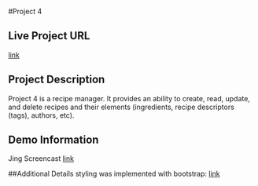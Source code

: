 #Project 4

## Live Project URL
[link](http:p4.jwnannas.com)  

## Project Description
Project 4 is a recipe manager. It provides an ability to create, read, update, and delete recipes and their elements (ingredients, recipe descriptors (tags), authors, etc).

## Demo Information
Jing Screencast [link](http://screencast.com/t/elhx9cnHuf)

##Additional Details
styling was implemented with bootstrap: [link](http://getbootstrap.com/css/)
